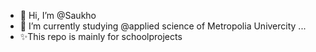 - 👋 Hi, I’m @Saukho
- 🌱 I’m currently studying @applied science of Metropolia Univercity ...
- ✨This repo is mainly for schoolprojects

<!---
Saukho/Saukho is a ✨ special ✨ repository because its `README.md` (this file) appears on your GitHub profile.
You can click the Preview link to take a look at your changes.
--->
